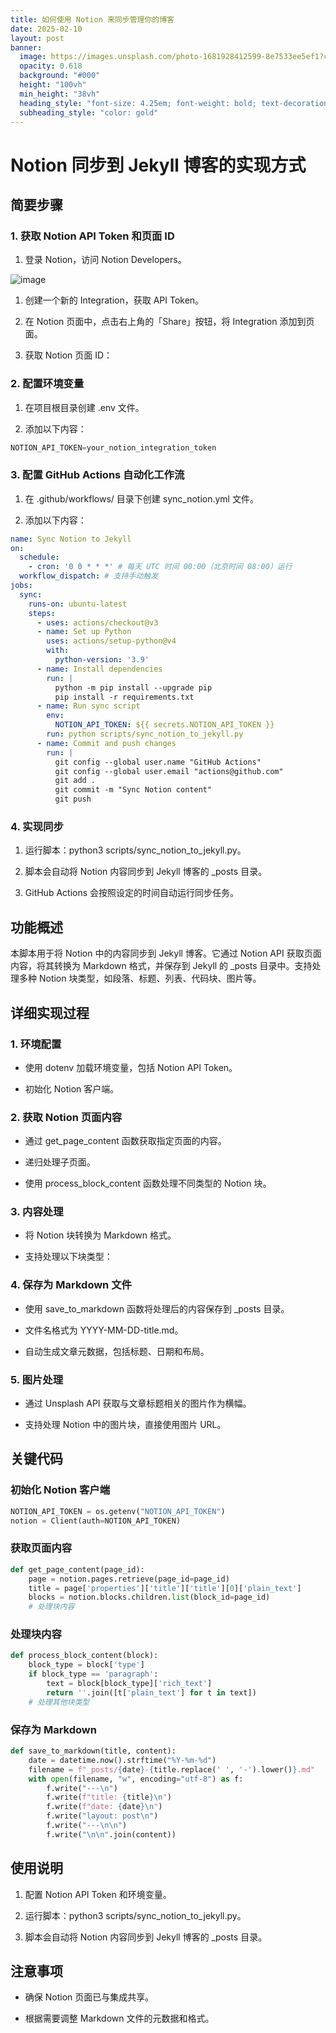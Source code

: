 ```yaml
---
title: 如何使用 Notion 来同步管理你的博客
date: 2025-02-10
layout: post
banner:
  image: https://images.unsplash.com/photo-1681928412599-8e7533ee5ef1?crop=entropy&cs=tinysrgb&fit=max&fm=jpg&ixid=M3w2OTIwMzJ8MHwxfHJhbmRvbXx8fHx8fHx8fDE3MzkyMTE5ODJ8&ixlib=rb-4.0.3&q=80&w=1080
  opacity: 0.618
  background: "#000"
  height: "100vh"
  min_height: "38vh"
  heading_style: "font-size: 4.25em; font-weight: bold; text-decoration: underline"
  subheading_style: "color: gold"
---
```


# Notion 同步到 Jekyll 博客的实现方式

## 简要步骤

### 1. 获取 Notion API Token 和页面 ID

1. 登录 Notion，访问 Notion Developers。

![image](https://prod-files-secure.s3.us-west-2.amazonaws.com/a7a0cc5a-89b9-4cda-8686-1fba0ca52f40/d19c1afe-dea5-4312-9333-786b0ba83054/image.png?X-Amz-Algorithm=AWS4-HMAC-SHA256&X-Amz-Content-Sha256=UNSIGNED-PAYLOAD&X-Amz-Credential=ASIAZI2LB46643ERJ3MJ%2F20250210%2Fus-west-2%2Fs3%2Faws4_request&X-Amz-Date=20250210T182622Z&X-Amz-Expires=3600&X-Amz-Security-Token=IQoJb3JpZ2luX2VjEKj%2F%2F%2F%2F%2F%2F%2F%2F%2F%2FwEaCXVzLXdlc3QtMiJHMEUCICec%2Fd3dfBf%2B2wgmNa0kexaDmMbgzPXYaq64BL0TOx9AAiEAmCWnwsTHTcsxcCtcQ99leDMIX7GLKECylrGxfF7SGBcqiAQIwf%2F%2F%2F%2F%2F%2F%2F%2F%2F%2FARAAGgw2Mzc0MjMxODM4MDUiDE7NMjtZ7C5Qd3am1yrcA2qGUfPNWC4NdTzlHAla4FtybEt5CU6okFjmOOqZEZKvLgR7UYP9lhrGdVE%2BAMxPj%2Fkvhrmki2i5JLzcbtNxTGSQVqvRLucacCfbBTFf8Uv44YwI1Exu0rPIbtzXarzYSP0aYXcuZ9kuDwBa%2BJcLxOWUiC45Mt8DktRN%2FoY6CN8qQtUhc4BhpS33LxsDElepWoPQ%2BdJK8n7gI%2Bhgeind8fV9r7XRh%2BW9CqvJGQRs%2BOv0Ecu7a6WPNbe%2FQ2B6VxLEuAmfG522ETDfB5YO8SKenBh1pT8Rj3X0MByoqkxc8eZ44VVW3IpqQN4hUWFj8ZkSFl0Djqa4PBJ23sVOrfYRDdS%2F9HAvUYnpDgmjChsbs%2F42%2BDA2ReKPQfgUvrO12t0gPFRFlsCk1J9qGGIGYlx0U90sTiCOsVXWBTRE1Buwqu5doak%2FJEEKP9XR3kfDFhiMqg4VANHFWezFblsywRQq%2BT6i5rHJk0GnogYxe8ThxxWePbyUIMzkNLyge3HDD8mp0rGvD4TrjkpYt6AN6syul5VXQNKeIJi3owfnf9WlA8oo10de38fqn%2BqC66%2B7OLV8qnznepp%2FLi849T5l1XIQb0BHNlOGReJj6YPyestshlwghQ1O8%2FS1dsEsA63CMJW8qL0GOqUB213d1iseviUa2y3LTHlTaK63g6CGqa41XbZ%2BsNLkDNaA5aq7hZZq%2FXvDepO%2BAvClelGh92trpHidvEuXKdoHLjAne25OqXUNu8xcJSrY5AKD2LKwX1rTAsVo5mJvXwwnhm6oEJjsFVsmHObF1snrlZ9S2FZ2o0gQgTmPKPSlUwccW2kypVux3GPJVtB%2FpKuFdxuy7K2uMWCAqXhrd2uuH6wx6IET&X-Amz-Signature=aff6209dd8ee298d0584873425888e663e9b153249669d2c86c2dea9568e8381&X-Amz-SignedHeaders=host&x-id=GetObject)

1. 创建一个新的 Integration，获取 API Token。

1. 在 Notion 页面中，点击右上角的「Share」按钮，将 Integration 添加到页面。

1. 获取 Notion 页面 ID：


### 2. 配置环境变量

1. 在项目根目录创建 .env 文件。

1. 添加以下内容：

```javascript
NOTION_API_TOKEN=your_notion_integration_token
```

### 3. 配置 GitHub Actions 自动化工作流

1. 在 .github/workflows/ 目录下创建 sync_notion.yml 文件。

1. 添加以下内容：

```yaml
name: Sync Notion to Jekyll
on:
  schedule:
    - cron: '0 0 * * *' # 每天 UTC 时间 00:00（北京时间 08:00）运行
  workflow_dispatch: # 支持手动触发
jobs:
  sync:
    runs-on: ubuntu-latest
    steps:
      - uses: actions/checkout@v3
      - name: Set up Python
        uses: actions/setup-python@v4
        with:
          python-version: '3.9'
      - name: Install dependencies
        run: |
          python -m pip install --upgrade pip
          pip install -r requirements.txt
      - name: Run sync script
        env:
          NOTION_API_TOKEN: ${{ secrets.NOTION_API_TOKEN }}
        run: python scripts/sync_notion_to_jekyll.py
      - name: Commit and push changes
        run: |
          git config --global user.name "GitHub Actions"
          git config --global user.email "actions@github.com"
          git add .
          git commit -m "Sync Notion content"
          git push
```

### 4. 实现同步

1. 运行脚本：python3 scripts/sync_notion_to_jekyll.py。

1. 脚本会自动将 Notion 内容同步到 Jekyll 博客的 _posts 目录。

1. GitHub Actions 会按照设定的时间自动运行同步任务。

## 功能概述

本脚本用于将 Notion 中的内容同步到 Jekyll 博客。它通过 Notion API 获取页面内容，将其转换为 Markdown 格式，并保存到 Jekyll 的 _posts 目录中。支持处理多种 Notion 块类型，如段落、标题、列表、代码块、图片等。

## 详细实现过程

### 1. 环境配置

- 使用 dotenv 加载环境变量，包括 Notion API Token。

- 初始化 Notion 客户端。

### 2. 获取 Notion 页面内容

- 通过 get_page_content 函数获取指定页面的内容。

- 递归处理子页面。

- 使用 process_block_content 函数处理不同类型的 Notion 块。

### 3. 内容处理

- 将 Notion 块转换为 Markdown 格式。

- 支持处理以下块类型：


### 4. 保存为 Markdown 文件

- 使用 save_to_markdown 函数将处理后的内容保存到 _posts 目录。

- 文件名格式为 YYYY-MM-DD-title.md。

- 自动生成文章元数据，包括标题、日期和布局。

### 5. 图片处理

- 通过 Unsplash API 获取与文章标题相关的图片作为横幅。

- 支持处理 Notion 中的图片块，直接使用图片 URL。

## 关键代码

### 初始化 Notion 客户端

```python
NOTION_API_TOKEN = os.getenv("NOTION_API_TOKEN")
notion = Client(auth=NOTION_API_TOKEN)
```

### 获取页面内容

```python
def get_page_content(page_id):
    page = notion.pages.retrieve(page_id=page_id)
    title = page['properties']['title']['title'][0]['plain_text']
    blocks = notion.blocks.children.list(block_id=page_id)
    # 处理块内容
```

### 处理块内容

```python
def process_block_content(block):
    block_type = block['type']
    if block_type == 'paragraph':
        text = block[block_type]['rich_text']
        return ''.join([t['plain_text'] for t in text])
    # 处理其他块类型
```

### 保存为 Markdown

```python
def save_to_markdown(title, content):
    date = datetime.now().strftime("%Y-%m-%d")
    filename = f"_posts/{date}-{title.replace(' ', '-').lower()}.md"
    with open(filename, "w", encoding="utf-8") as f:
        f.write("---\n")
        f.write(f"title: {title}\n")
        f.write(f"date: {date}\n")
        f.write("layout: post\n")
        f.write("---\n\n")
        f.write("\n\n".join(content))
```

## 使用说明

1. 配置 Notion API Token 和环境变量。

1. 运行脚本：python3 scripts/sync_notion_to_jekyll.py。

1. 脚本会自动将 Notion 内容同步到 Jekyll 博客的 _posts 目录。

## 注意事项

- 确保 Notion 页面已与集成共享。

- 根据需要调整 Markdown 文件的元数据和格式。